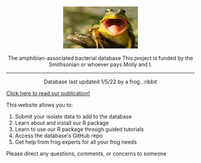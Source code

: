 <div align="center">
  <br>
  <img src="/images/happy_frog.jpg" alt="Reverie" width="200"/>
  <br>  
  <p align="center">
The amphibian-associated bacterial database 
    This project is funded by the Smithsonian or whoever pays Molly and I.
  </p>
</div>

---
 <p align="center">
        Database last updated 1/5/22 by a frog...ribbit
 </p>
 
 <p>
  
  <a href="https://esajournals.onlinelibrary.wiley.com/doi/abs/10.1890/14-1837.1">Click here to read our publication!</a>
   </p>


<p>
This website allows you to:
</p>
<p>
  <ol>
    <li> Submit your isolate data to add to the database</li>
        <li> Learn about and install our R package</li>
        <li>  Learn to use our R package through guided tutorials</li>
        <li>  Access the database's GitHub repo</li>
        <li>  Get help from frog experts for all your frog needs</li>
    </ol>
    </p>
    <p>
          Please direct any questions, comments, or concerns to someone
         </p>
          
